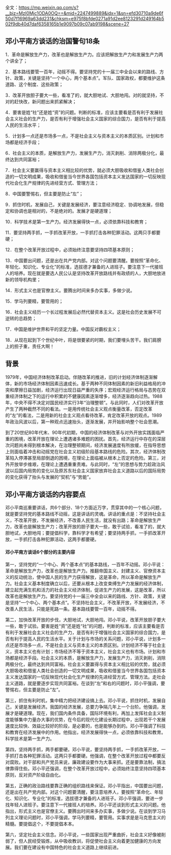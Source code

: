 全文：https://mp.weixin.qq.com/s?__biz=MzI0Mjc1ODA0OQ==&mid=2247499889&idx=1&sn=efd30710a9de6f50d7f16969a63dd231&chksm=e975f8bfde0271a91d2ee8123291d249164b502f9db40d7daf6358165b1e9097b09c07ab9198&scene=27

## 邓小平南方谈话的治国警句18条

1．革命是解放生产力，改革也是解放生产力。应该把解放生产力和发展生产力两个讲全了；

2．基本路线要管一百年，动摇不得。要坚持党的十一届三中全会以来的路线、方针、政策，关键是坚持“一个中心，两个基本点”。军队、国家政权，都要维护这条道路、这个制度、这些政策；

3．改革开放胆子要大一些，看准了的，就大胆地试、大胆地闯。对的就坚持，不对的赶快改，新问题出来抓紧解决；

4．要害是姓“社”还是姓“资”的问题。判断的标准，应该主要看是否有利于发展社会主义社会的生产力，是否有利于增强社会主义国家的综合国力，是否有利于提高人民的生活水平；

5．计划多一点还是市场多一点，不是社会主义与资本主义的本质区别。计划和市场都是经济手段；

6．社会主义的本质，是解放生产力，发展生产力，消灭剥削、消除两极分化，最终达到共同富裕；

7．社会主义要赢得与资本主义相比较的优势，就必须大胆吸收和借鉴人类社会创造的一切文明成果，吸收和借鉴当今世界各国包括资本主义发达国家的一切反映现代社会化生产规律的先进经营方式、管理方法；

8．中国要警惕右，但主要是防止“左”；

9．抓住时机，发展自己，关键是发展经济，要注意经济稳定、协调地发展，但稳定和协调也是相对的，不是绝对的。发展才是硬道理；

10．科学技术是第一生产力。经济发展得快一点，必须依靠科技和教育；

11．要坚持两手抓，一手抓改革开放，一手抓打击各种犯罪活动。这两只手都要硬；

12．在整个改革开放过程中，必须始终注意要坚持四项基本原则；

13．中国要出问题，还是出在共产党内部。对这个问题要清醒。要按照“革命化、年轻化、知识化、专业化”的标准，选拔德才兼备的人进班子。要注意下一代接班人的培养。现在就是要选人民公认是坚持改革开放路线并有政绩的人，大胆地放进新的领导机构里；

14．形式主义也是官僚主义。要腾出时间来多办实事，多做少说。

15．学马列要精，要管用的；

16．社会主义经历一个长过程发展后必然代替资本主义。这是社会历史发展不可逆转的总趋势；

17．中国是维护世界和平的坚定力量。中国反对霸权主义；

18．从现在起到下个世纪中叶，将是很要紧的时期，我们要埋头苦干。我们肩膀上的担子重，责任大啊！



## 背景

1979年，中国经济体制改革启动。伴随改革的推进，旧的计划经济体制逐渐解体，新的市场经济体制因素迅速成长。基于两种不同体制因素的新旧利益格局的冲突和摩擦日益加剧，经济运行出现日益严重的失序；宏观经济运行格局与态势在双重经济体制之下的运行中积累的不健康因素逐渐增多，经济逐渐趋向过热。1988年，中央不得不决定对国民经济实行3年“治理整顿”。与此同时，人们对改革开放产生了两种截然不同的看法。一是用传统社会主义观点衡量改革，否定改革的“左”的看法，二是用新的社会主义观点看待改革，肯定改革开放的观点。1989年政治风波以后，第一种观点迅速抬头，逐渐发展，并开始影响整个社会思潮。

到了20世纪80年代末、90年代初期，中国的经济体制改革与对外开放实践面临严重的困境，改革开放在理论上遭遇诸多难题的困扰。首先，经济运行中存在的深层次问题尚未得到根本解决，在治理整顿期间，经济发展速度有所放缓，在指导思想上则面临着冲击和动摇党在社会主义初级阶段基本路线的危险。其次，经济体制改革陷入停滞甚至局部倒退的困境，在理论上面临被从根本上否定的危险。第三，对外开放举步维艰，在理论上遭遇重重责难。与此同时，“左”的思想与势力趁政治风波以后国内局势的变化以及原苏东社会主义国家放弃社会主义道路以后的国际局势的变化获得了抬头与发展的“契机”与“势能”。



## 邓小平南方谈话的内容要点

邓小平南巡重要讲话，共6个部分、18个方面近万字，贯穿其中的一个核心问题，就是要坚持党的基本路线不动摇，这是讲话的灵魂。讲话的重点是：不坚持社会主义，不改革开放，不发展经济，不改善人民生活，就没有出路；革命是解放生产力，改革也是解放生产力；改革开放的胆子要大一些，敢于试验，看准了的，就大胆地试，大胆地闯；要提倡科学，靠科学才有希望；要坚持两手抓，一手抓改革开放，一手抓打击各种犯罪活动，这两手都要硬。

#### 邓小平南方谈话6个部分的主要内容

第一，坚持党的“一个中心、两个基本点”的基本路线，一百年不动摇。邓小平说：革命是解放生产力，改革也是解放生产力。推翻帝国主义、封建主义、官僚资本主义的反动统治，使中国人民的生产力获得解放，这是革命，所以革命是解放生产力。社会主义基本制度确立以后，还要从根本上改变束缚生产力发展的经济体制，建立起充满生机和活力的社会主义经济体制，促进生产力的发展，这是改革，所以改革也是解放生产力。要坚持党的十一届三中全会以来的路线、方针、政策，关键是坚持“一个中心、两个基本点”。不坚持社会主义，不改革开放，不发展经济，不改善人民生活，只能是死路一条。基本路线要管一百年，动摇不得。

第二，加快改革开放的步伐，大胆地试，大胆地闯。邓小平说，改革开放胆子要大一些，敢于试验。要害是姓“资”还是姓“社”的问题，判断的标准，应该主要看是否有利于发展社会主义社会的生产力，是否有利于增强社会主义国家的综合国力，是否有利于提高人民的生活水平。关于计划与市场的关系问题，邓小平说，计划多一点还是市场多一点，不是社会主义与资本主义的本质区别。计划经济不等于社会主义，资本主义也有计划；市场经济不等于资本主义，社会主义也有市场。计划和市场都是经济手段。社会主义的本质，是解放生产力，发展生产力，消灭剥削，消除两极分化，最终达到共同富裕。社会主义要赢得与资本主义相比较的优势，就必须大胆吸收和借鉴人类社会创造的一切文明成果，吸收和借鉴当今世界各国包括资本主义发达国家的一切反映现代社会化生产规律的先进经营方式、管理方法。走社会主义道路，就是要逐步实现共同富裕。在谈到“左”和右的问题时，邓小平强调，要警惕右，但主要是防止“左”。

第三，抓住有利时机，集中精力把经济建设搞上去。邓小平说，抓住时机，发展自己，关键是发展经济。我国的经济发展，总要力争隔几年上一个台阶。他强调，发展才是硬道理。现在，我们国内条件具备，国际环境有利，再加上发挥社会主义制度能够集中力量办大事的优势，在今后的现代化建设长期过程中，出现若干个发展速度比较快、效益比较好的阶段，是必要的，也是能够办到的。邓小平强调了科技和教育在经济发展中的作用。他指出，经济发展得快一点，必须依靠科技和教育。科学技术是第一生产力。

第四，坚持两手抓，两手都要硬。邓小平说，要坚持两手抓，一手抓改革开放，一手抓打击各种犯罪活动。这两只手都要硬。他强调，在整个改革开放过程中都要反对腐败。对干部和共产党员来说，廉政建设要作为大事来抓。还是要靠法制，搞法律靠得住些。邓小平还强调，在整个改革开放过程中，必须始终注意坚持四项基本原则，反对资产阶级自由化。

第五，正确的政治路线要靠正确的组织路线来保证。邓小平指出，中国要出问题，还是出在共产党内部。对这个问题要清醒，要注意培养人，要按照“革命化、年轻化、知识化、专业化”的标准，选拔德才兼备的人进班子。邓小平强调，要进一步找年轻人进班子。要注意下一代接班人的培养。邓小平还谈到形式主义的问题。他指出，形式主义也是官僚主义。要腾出时间来多办实事，多做少说。在谈到学习马列主义理论问题时，邓小平强调，学马列要精，要管用。实事求是是马克思主义的精髓。要提倡这个，不要提倡本本。

第六，坚定社会主义信念。邓小平说，一些国家出现严重曲折，社会主义好像被削弱了，但人民经受锻炼，从中吸收教训，将促使社会主义向着更加健康的方向发展。我们要在建设有中国特色的社会主义道路上继续前进。